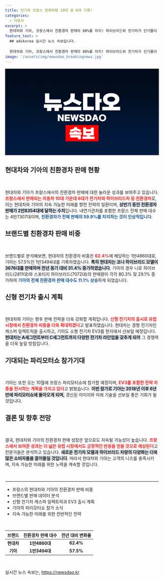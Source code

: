 ```yaml
---
title: 전기차 프랑스 판매차량 10대 중 6대 기록!
categories:
  - 자동차
excerpt: >
  현대차와 기아, 프랑스에서 친환경차 판매의 60%를 차지! 하이브리드와 전기차가 인기몰이 중이며, 신형 전기차 출시로 이 비중은 더욱 확대될 전망이다. 10월 파리모터쇼에서 기아의 새로운 전략 차종도 공개된다! 클릭해 더 알아보세요!
feature_text: >
  ## adskorea 실시간 뉴스 속보입니다.

  현대차와 기아, 프랑스에서 친환경차 판매의 60%를 차지! 하이브리드와 전기차가 인기몰이 중이며, 신형 전기차 출시로 이 비중은 더욱 확대될 전망이다. 10월 파리모터쇼에서 기아의 새로운 전략 차종도 공개된다! 클릭해 더 알아보세요!
image: '/assets/img/newsdao_breakingnews.jpg'
---
```


<p><img src="/assets/img/newsdao_breakingnews.jpg" alt="adskorea 속보" /></p>

<h2 data-ke-size="size26">현대차와 기아의 친환경차 판매 현황</h2>

<p data-ke-size="size16">&nbsp;</p>

<p>현대차와 기아가 프랑스에서의 친환경차 판매에 대한 놀라운 성과를 보여주고 있습니다. <b><span style="color: #ee2323;">프랑스에서 판매되는 자동차 10대 가운데 6대가 전기차와 하이브리드차 등 친환경차</span></b>로, 이는 현대차와 기아의 지속 가능한 미래를 향한 전략의 일환이며, <b><span style="background-color: #21538527;">상반기 동안 친환경차 판매가 2만8354대에 달하는 수치</span></b>입니다. 내연기관차를 포함한 프랑스 전체 판매 대수는 4만7307대이며, <b><span style="color: #1a5490;">친환경차가 전체 판매의 59.9%를 차지하는 것이 인상적입니다</span></b>.</p>

<h2 data-ke-size="size26">브랜드별 친환경차 판매 비중</h2>

<p data-ke-size="size16">&nbsp;</p>

<p>브랜드별로 분석해보면, 현대차의 친환경차 비중은 <b><span style="color: #ee2323;">62.4%</span></b>에 해당하는 1만4860대로, 기아는 57.5%인 1만3494대를 기록하였습니다. <b><span style="background-color: #21538527;">특히 현대차는 코나 하이브리드 모델이 3676대를 판매하며 전년 동기 대비 31.4% 증가하였습니다</span></b>. 기아의 경우 니로 하이브리드(2811대)와 스포티지 하이브리드(7072대)의 판매량이 각각 80.3% 및 29.1% 증가하여 <b><span style="color: #1a5490;">기아의 전체 친환경차 판매 대수도 11.1% 상승</span></b>하게 되었습니다.</p>

<h2 data-ke-size="size26">신형 전기차 출시 계획</h2>

<p data-ke-size="size16">&nbsp;</p>

<p>현대차와 기아는 향후 판매 전략을 더욱 강화할 계획입니다. <b><span style="color: #ee2323;">신형 전기차의 출시로 유럽 시장에서 친환경차 비중을 더욱 확대하겠다</span></b>고 발표하였습니다. 현대차는 경형 전기차인 캐스퍼 일렉트릭을 출시하고, 기아도 소형 전기차 EV3를 현지에서 선보일 예정입니다. <b><span style="background-color: #21538527;">현대차는 A세그먼트부터 C세그먼트까지 다양한 전기차 라인업을 갖추게 되어</span></b> 그 경쟁력을 더욱 높일 방침입니다.</p>

<h2 data-ke-size="size26">기대되는 파리모터쇼 참가기대</h2>

<p data-ke-size="size16">&nbsp;</p>

<p>기아는 또한 오는 10월에 프랑스 파리모터쇼에 참가할 예정이며, <b><span style="color: #ee2323;">EV3를 포함한 전략 차종을 전시하는 계획을 가지고 있다</span></b>고 밝혔습니다. <b><span style="background-color: #21538527;">이번 참가로 기아는 2018년 이후 6년 만에 파리모터쇼에 돌아오게 되며,</span></b> 갱신된 이미지와 미래 기술을 선보일 좋은 기회가 될 것입니다.</p>

<h2 data-ke-size="size26">결론 및 향후 전망</h2>

<p data-ke-size="size16">&nbsp;</p>

<p>결국, 현대차와 기아의 친환경차 판매 성장은 앞으로도 지속될 가능성이 높습니다. <b><span style="color: #ee2323;">프랑스에서 보여준 성과는 더 넓은 유럽 시장에서도 긍정적인 반응을 얻을 것으로 예상된다</span></b>고 전문가들은 분석하고 있습니다. <b><span style="background-color: #21538527;">새로운 전기차 모델과 하이브리드 차량의 다양화는 더욱 많은 소비자들을 끌어들일 것입니다</span></b>. 따라서 현대차와 기아는 고객의 니즈를 충족시키며, 지속 가능한 미래를 위한 노력을 계속할 것입니다. </p>

<p data-ke-size="size16">&nbsp;</p>

<hr style="border: 1px solid #eaeaea;"/>

<ul>
    <li>프랑스의 현대차와 기아의 친환경차 판매 비중</li>
    <li>브랜드별 판매 데이터 분석</li>
    <li>신형 전기차 캐스퍼 일렉트릭과 EV3 출시 계획</li>
    <li>기아의 파리모터쇼 참가 소식</li>
    <li>지속 가능한 미래를 위한 전반적인 전략</li>
</ul>

<p data-ke-size="size16">&nbsp;</p>

<table style="width: 100%;">
    <thead>
        <tr>
            <th style="text-align: center;"><b>브랜드</b></th>
            <th style="text-align: center;"><b>친환경차 판매 대수</b></th>
            <th style="text-align: center;"><b>전년 대비 변화율</b></th>
        </tr>
    </thead>
    <tbody>
        <tr>
            <td style="text-align: center; height: 17px;"><b>현대차</b></td>
            <td style="text-align: center; height: 17px;"><b>1만4860대</b></td>
            <td style="text-align: center; height: 17px;"><b>62.4%</b></td>
        </tr>
        <tr>
            <td style="text-align: center; height: 17px;"><b>기아</b></td>
            <td style="text-align: center; height: 17px;"><b>1만3494대</b></td>
            <td style="text-align: center; height: 17px;"><b>57.5%</b></td>
        </tr>
    </tbody>
</table>

<p data-ke-size="size16">&nbsp;</p>
실시간 뉴스 속보는, <a href="https://newsdao.kr" rel="dofollow">https://newsdao.kr</a>


